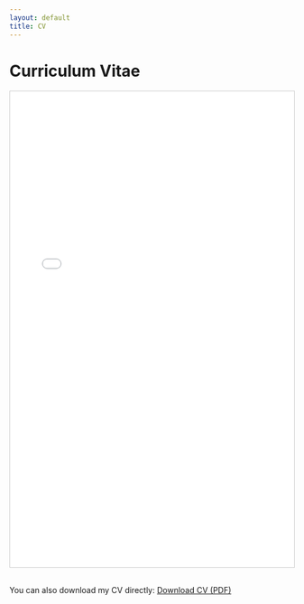 ```yaml
---
layout: default
title: CV
---
```


# Curriculum Vitae

<style>
.pdf-container {
    position: relative;
    width: 100%;
    height: 842px; /* Height of an A4 page at 96 DPI (roughly equivalent to one full page) */
    overflow: hidden;
    border: 1px solid #ccc;
}
.pdf-container iframe {
    position: absolute;
    top: 0;
    left: 0;
    width: 100%;
    height: 100%;
    border: 0;
}
@media screen and (max-width: 600px) {
    .pdf-container {
        height: 80vh; /* Use viewport height on mobile for better experience */
    }
}
</style>

<div class="pdf-container">
    <iframe src="/assets/pdf/cv.pdf#view=FitH&toolbar=0&navpanes=0&zoom=50" height="100%" width="100%" title="Daniel Carstensen CV"></iframe>
</div>

<br>

You can also download my CV directly:
[Download CV (PDF)](/assets/pdf/cv.pdf)
